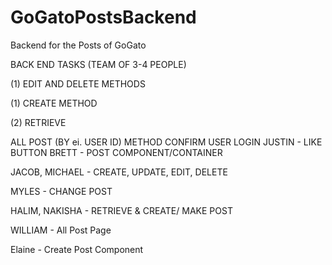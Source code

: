 # GoGatoPostsBackend
Backend for the Posts of GoGato



BACK END TASKS (TEAM OF 3-4 PEOPLE)

(1) EDIT AND DELETE METHODS

(1) CREATE METHOD

(2) RETRIEVE

ALL POST (BY ei. USER ID) METHOD
CONFIRM USER LOGIN
JUSTIN - LIKE BUTTON BRETT - POST COMPONENT/CONTAINER

JACOB, MICHAEL - CREATE, UPDATE, EDIT, DELETE

MYLES - CHANGE POST

HALIM, NAKISHA - RETRIEVE & CREATE/ MAKE POST

WILLIAM - All Post Page

Elaine - Create Post Component
